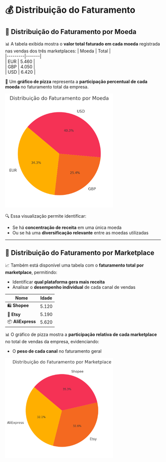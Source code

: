 # 💰 Distribuição do Faturamento

## 💱 Distribuição do Faturamento por Moeda

📊 A tabela exibida mostra o **valor total faturado em cada moeda** registrada nas vendas dos três marketplaces: 
| Moeda    | Total |               
|---------|-------|               
| EUR    | 5.460    |             
| GBP   | 4.050    |              
| USD   | 6.420    |              

🥧 Um **gráfico de pizza** representa a **participação percentual de cada moeda** no faturamento total da empresa.

<img src="https://github.com/R1c4rd0F4gund3s/DIO-XPcomIA-Prompts-InsightsRelatoriosdeVendas/blob/main/data/raw_files/Faturamento%20por%20moeda/Faturamento_por_Moeda_Percentual.png" alt="Descrição da imagem" width="350"/>

🔍 Essa visualização permite identificar:
- Se há **concentração de receita** em uma única moeda
- Ou se há uma **diversificação relevante** entre as moedas utilizadas

---

## 🛒 Distribuição do Faturamento por Marketplace

📈 Também está disponível uma tabela com o **faturamento total por marketplace**, permitindo:
- Identificar **qual plataforma gera mais receita**
- Analisar o **desempenho individual** de cada canal de vendas

| Nome    | Idade |
|---------|-------|
| 🛍️ **Shopee**    | 5.120    |
| 🎨 **Etsy**   | 5.190    |
| 📦 **AliExpress**   | 5.620    |  
  


📊 O gráfico de pizza mostra a **participação relativa de cada marketplace** no total de vendas da empresa, evidenciando:
- O **peso de cada canal** no faturamento geral
<img src="https://github.com/R1c4rd0F4gund3s/DIO-XPcomIA-Prompts-InsightsRelatoriosdeVendas/blob/main/data/raw_files/Faturamento%20por%20moeda/Distribui%C3%A7%C3%A3o%20do%20Faturamento%20por%20Marketplace.png" alt="Descrição da imagem" width="350"/>
